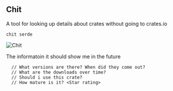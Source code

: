 ## Chit

A tool for looking up details about crates without going to crates.io

`chit serde`

![Chit]( https://github.com/peterheesterman/chit/blob/master/readme-images/chit.png?raw=true "Chit")

The informatoin it should show me in the future
```
  // What versions are there? When did they come out?
  // What are the downloads over time?
  // Should i use this crate? 
  // How mature is it? <Star rating>
```
